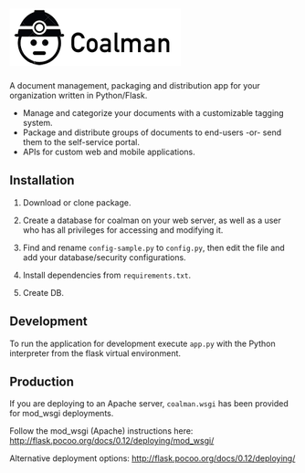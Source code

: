 ![Coalman](https://github.com/kendog/coalman/blob/master/static/images/logo-medium.png)
=========

A document management, packaging and distribution app for your organization written in Python/Flask.

* Manage and categorize your documents with a customizable tagging system.
* Package and distribute groups of documents to end-users -or- send them to the self-service portal.
* APIs for custom web and mobile applications.

Installation
------------

1. Download or clone package.

2. Create a database for coalman on your web server, as well as a user who has all privileges for accessing and modifying it.

3. Find and rename `config-sample.py` to `config.py`, then edit the file and add your database/security configurations.

4. Install dependencies from `requirements.txt`.

5. Create DB.

Development
-----------

To run the application for development execute `app.py` with the Python interpreter from the flask virtual environment.

Production
----------

If you are deploying to an Apache server, `coalman.wsgi` has been provided for mod_wsgi deployments.

Follow the mod_wsgi (Apache) instructions here:
http://flask.pocoo.org/docs/0.12/deploying/mod_wsgi/

Alternative deployment options:
http://flask.pocoo.org/docs/0.12/deploying/